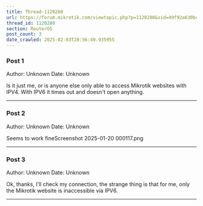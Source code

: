 ```yaml
---
title: Thread-1120280
url: https://forum.mikrotik.com/viewtopic.php?p=1120280&sid=49f92a630bc7970d8ca50523be880e8f#p1120280
thread_id: 1120280
section: RouterOS
post_count: 3
date_crawled: 2025-02-03T20:56:49.935955
---
```


### Post 1
Author: Unknown
Date: Unknown

Is it just me, or is anyone else only able to access Mikrotik websites with IPV4. With IPV6 it times out and doesn't open anything.

---
### Post 2
Author: Unknown
Date: Unknown

Seems to work fineScreenshot 2025-01-20 000117.png

---
### Post 3
Author: Unknown
Date: Unknown

Ok, thanks, I'll check my connection, the strange thing is that for me, only the Mikrotik website is inaccessible via IPV6.

---
